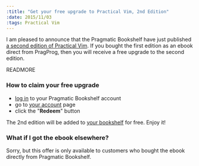 ```yaml
--- 
:title: "Get your free upgrade to Practical Vim, 2nd Edition"
:date: 2015/11/03
:tags: Practical Vim
---
```


I am pleased to announce that the Pragmatic Bookshelf have just published [a second edition of Practical Vim][dnvim2].
If you bought the first edition as an ebook direct from PragProg, then you will receive a free upgrade to the second edition.

READMORE

### How to claim your free upgrade

* [log in][login] to your Pragmatic Bookshelf account
* go to [your account][account] page
* click the "**Redeem**" button

The 2nd edition will be added to [your bookshelf][bookshelf] for free. Enjoy it!

### What if I got the ebook elsewhere?

Sorry, but this offer is only available to customers who bought the ebook directly from Pragmatic Bookshelf. 

[login]: https://pragprog.com/login
[dnvim2]: https://pragprog.com/book/dnvim2/practical-vim-second-edition
[account]: https://pragprog.com/my_account
[bookshelf]: https://pragprog.com/my_bookshelf
